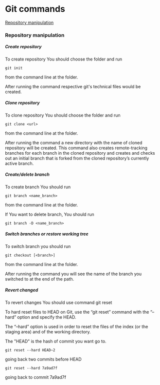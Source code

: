 # Git commands

[Repository manipulation](#repository-manipulation)

### Repository manipulation

##### Create repository

To create repository You should choose the folder and run

```
git init
```

from the command line at the folder.

After running the command respective git's technical files would be created.

##### Clone repository
To clone repository You should choose the folder and run 
```
git clone <url>
```
from the command line at the folder.

After running the command a new directory with the name of cloned repository will be created. This command also creates remote-tracking branches for each branch in the cloned repository and creates and checks out an initial branch that is forked from the cloned repository’s currently active branch.

##### Create/delete branch

To create branch You should run

```
git branch <name_branch>
```

from the command line at the folder.

If You want to delete branch, You should run

```
git branch -D <name_branch>
```

##### Switch branches or restore working tree
To switch branch you should run 
```
git checkout [<branch>]
``` 
from the command line at the folder.

After running the command you will see the name of the branch you switched to at the end of the path.

##### Revert changed
To revert changes You should use command git reset

To hard reset files to HEAD on Git, use the “git reset” command with the “–hard” option and specify the HEAD.

The “–hard” option is used in order to reset the files of the index (or the staging area) and of the working directory.

The "HEAD" is the hash of commit you want go to.
```
git reset --hard HEAD~2
```
going back two commits before HEAD     
```
git reset --hard 7a9ad7f
```
going back to commit 7a9ad7f
